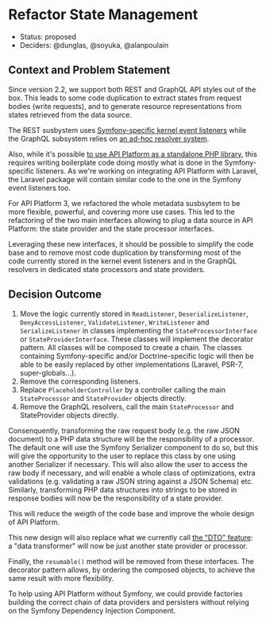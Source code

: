 # Refactor State Management

* Status: proposed
* Deciders: @dunglas, @soyuka, @alanpoulain

## Context and Problem Statement

Since version 2.2, we support both REST and GraphQL API styles out of the box.
This leads to some code duplication to extract states from request bodies (write requests),
and to generate resource representations from states retrieved from the data source.

The REST susbystem uses [Symfony-specific kernel event listeners](https://api-platform.com/docs/core/events/#built-in-event-listeners)
while the GraphQL subsystem relies on [an ad-hoc resolver system](https://api-platform.com/docs/core/graphql/#workflow-of-the-resolvers).


Also, while it's possible [to use API Platform as a standalone PHP library](https://api-platform.com/docs/core/bootstrap/),
this requires writing boilerplate code doing mostly what is done in the Symfony-specific listeners.
As we're working on integrating API Platform with Laravel, the Laravel package will contain similar code to the one in the Symfony
event listeners too.

For API Platform 3, we refactored the whole metadata susbsytem to be more flexible, powerful, and covering more use cases.
This led to the refactoring of the two main interfaces allowing to plug a data source in API Platform: the state provider and the state processor interfaces.

Leveraging these new interfaces, it should be possible to simplify the code base and to remove most code duplication by transforming most of the code currently
stored in the kernel event listeners and in the GraphQL resolvers in dedicated state processors and state providers.

## Decision Outcome

1. Move the logic currently stored in `ReadListener`, `DeserializeListener`, `DenyAccessListener`, `ValidateListener`, `WriteListener` and `SerializeListener` in classes implementing the `StateProcessorInterface` or `StateProviderInterface`. These classes will implement the decorator pattern. All classes will be composed to create a chain. The classes containing Symfony-specific and/or Doctrine-specific logic will then be able to be easily replaced by other implementations (Laravel, PSR-7, super-globals...).
2. Remove the corresponding listeners.
3. Replace `PlaceholderController` by a controller calling the main `StateProcessor` and `StateProvider` objects directly.
4. Remove the GraphQL resolvers, call the main `StateProcessor` and StateProvider objects directly.

Consenquently, transforming the raw request body (e.g. the raw JSON document) to a PHP data structure will be the responsibility of a processor.
The default one will use the Symfony Serializer component to do so, but this will give the opportunity to the user to replace this class by one using another Serializer if necessary.
This will also allow the user to access the raw body if necessary, and will enable a whole class of optimizations, extra validations (e.g. validating a raw JSON string against a JSON Schema) etc.
Similarly, transforming PHP data structures into strings to be stored in response bodies will now be the responsibility of a state provider.

This will reduce the weigth of the code base and improve the whole design of API Platform.

This new design will also replace what we currently call [the "DTO" feature](https://api-platform.com/docs/core/dto/): a "data transformer" will now be just another state provider or processor.

Finally, the `resumable()` method will be removed from these interfaces. The decorator pattern allows, by ordering the composed objects, to achieve the same result with more flexibility.

To help using API Platform without Symfony, we could provide factories building the correct chain of data providers and persisters without relying on the Symfony Dependency Injection Component.

